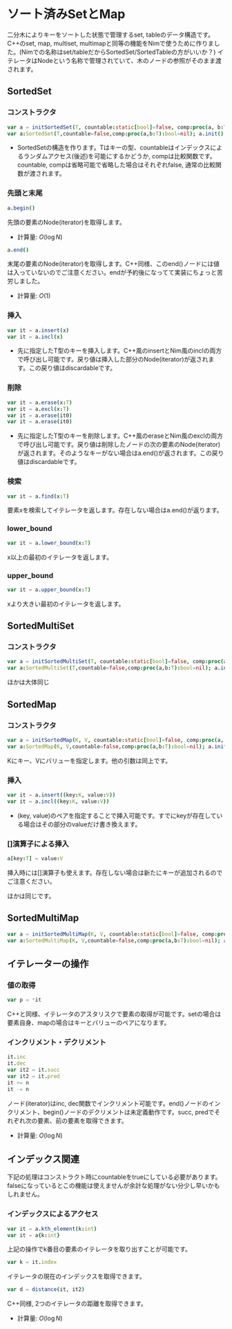 # ソート済みSetとMap

二分木によりキーをソートした状態で管理するset, tableのデータ構造です。C++のset, map, multiset, multimapと同等の機能をNimで使うために作りました。(Nimでの名称はset/tableだからSortedSet/SortedTableの方がいいか？)
イテレータはNodeという名称で管理されていて、木のノードの参照がそのまま渡されます。

## SortedSet
### コンストラクタ
```nim
var a = initSortedSet(T, countable:static[bool]=false, comp:proc(a, b:T):bool=nil)
var a:SortedSet(T,countable=false,comp:proc(a,b:T):bool=nil); a.init()
```

- SortedSetの構造を作ります。Tはキーの型、countableはインデックスによるランダムアクセス(後述)を可能にするかどうか, compは比較関数です。countable, compは省略可能で省略した場合はそれぞれfalse, 通常の比較関数が渡されます。

### 先頭と末尾
```nim
a.begin()
```
先頭の要素のNode(iterator)を取得します。

- 計算量: $O(\log N)$

```nim
a.end()
```
末尾の要素のNode(iterator)を取得します。C++同様、このend()ノードには値は入っていないのでご注意ください。endが予約後になってて実装にちょっと苦労しました。

- 計算量: $O(1)$

### 挿入
```nim
var it = a.insert(x)
var it = a.incl(x)
```
- 先に指定したT型のキーを挿入します。C++風のinsertとNim風のinclの両方で呼び出し可能です。戻り値は挿入した部分のNode(iterator)が返されます。この戻り値はdiscardableです。

### 削除
```nim
var it = a.erase(x:T)
var it = a.excl(x:T)
var it = a.erase(it0)
var it = a.erase(it0)
```
- 先に指定したT型のキーを削除します。C++風のeraseとNim風のexclの両方で呼び出し可能です。戻り値は削除したノードの次の要素のNode(iterator)が返されます。そのようなキーがない場合はa.end()が返されます。この戻り値はdiscardableです。
### 検索
```nim
var it = a.find(x:T)
```

要素xを検索してイテレータを返します。存在しない場合はa.end()が返ります。

### lower_bound
```nim
var it = a.lower_bound(x:T)
```

x以上の最初のイテレータを返します。

### upper_bound
```nim
var it = a.upper_bound(x:T)
```

xより大きい最初のイテレータを返します。


## SortedMultiSet
### コンストラクタ
```nim
var a = initSortedMultiSet(T, countable:static[bool]=false, comp:proc(a, b:T):bool=nil)
var a:SortedMultiSet(T,countable=false,comp:proc(a,b:T):bool=nil); a.init()
```

ほかは大体同じ

## SortedMap

### コンストラクタ
```nim
var a = initSortedMap(K, V, countable:static[bool]=false, comp:proc(a, b:T):bool=nil)
var a:SortedMap(K, V,countable=false,comp:proc(a,b:T):bool=nil); a.init()
```

Kにキー、Vにバリューを指定します。他の引数は同上です。

### 挿入
```nim
var it = a.insert((key:K, value:V))
var it = a.incl((key:K, value:V))
```
- (key, value)のペアを指定することで挿入可能です。すでにkeyが存在している場合はその部分のvalueだけ書き換えます。

### []演算子による挿入
```nim
a[key:T] = value:V
```
挿入時には[]演算子も使えます。存在しない場合は新たにキーが追加されるのでご注意ください。

ほかは同じです。

## SortedMultiMap
```nim
var a = initSortedMultiMap(K, V, countable:static[bool]=false, comp:proc(a, b:T):bool=nil)
var a:SortedMultiMap(K, V,countable=false,comp:proc(a,b:T):bool=nil); a.init()
```

## イテレーターの操作
### 値の取得
```nim
var p = *it
```

C++と同様、イテレータのアスタリスクで要素の取得が可能です。setの場合は要素自身、mapの場合はキーとバリューのペアになります。


### インクリメント・デクリメント
```nim
it.inc
it.dec
var it2 = it.succ
var it2 = it.pred
it += n
it -= n
```

ノード(iterator)はinc, dec関数でインクリメント可能です。end()ノードのインクリメント、begin()ノードのデクリメントは未定義動作です。succ, predでそれぞれ次の要素、前の要素を取得できます。

- 計算量: $O(\log N)$


## インデックス関連
下記の処理はコンストラクト時にcountableをtrueにしている必要があります。falseになっているとこの機能は使えませんが余計な処理がない分少し早いかもしれません。
### インデックスによるアクセス
``` nim
var it = a.kth_element(k:int)
var it = a{k:int}
```
上記の操作でk番目の要素のイテレータを取り出すことが可能です。
``` nim
var k = it.index
```
イテレータの現在のインデックスを取得できます。
``` nim
var d = distance(it, it2)
```
C++同様, 2つのイテレータの距離を取得できます。

- 計算量: $O(\log N)$


